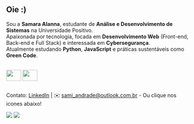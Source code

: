 ## Oie :)  
Sou a **Samara Alanna**, estudante de **Análise e Desenvolvimento de Sistemas** na Universidade Positivo.  
Apaixonada por tecnologia, focada em **Desenvolvimento Web** (Front-end, Back-end e Full Stack) e interessada em **Cybersegurança**.  
Atualmente estudando **Python**, **JavaScript** e práticas sustentáveis como **Green Code**.  

<div style="display: inline_block"><br>
<img align="center" height="30" width="40" src="https://cdn.jsdelivr.net/gh/devicons/devicon@latest/icons/python/python-original.svg" />
<img align="center" height="30" width="40" src="https://cdn.jsdelivr.net/gh/devicons/devicon@latest/icons/javascript/javascript-original.svg" />

##
Contato: [LinkedIn](https://linkedin.com/in/seuusuario) | ✉️ sami_andrade@outlook.com.br - Ou clique nos icones abaixo!

<a href="https://www.linkedin.com/in/samara-alanna-15019b23a/" target="_blank"><img src="https://img.shields.io/badge/-LinkedIn-%230077B5?style=for-the-badge&logo=linkedin&logoColor=white" target="_blank"></a> 
<a href = "mailto:sami_andrade@outlook.com.br"><img src="https://img.shields.io/badge/Microsoft_Outlook-0078D4?style=for-the-badge&logo=microsoft-outlook&logoColor=white" target="_blank"></a>
